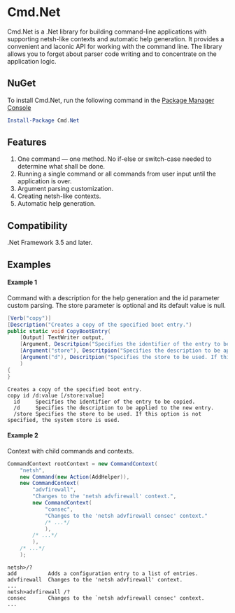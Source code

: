 ﻿# Cmd.Net

Cmd.Net is a .Net library for building command-line applications with supporting netsh-like contexts and automatic help generation. It provides a convenient and laconic API for working with the command line. The library allows you to forget about parser code writing and to concentrate on the application logic.

## NuGet

To install Cmd.Net, run the following command in the [Package Manager Console](http://docs.nuget.org/docs/start-here/using-the-package-manager-console)

```powershell
Install-Package Cmd.Net
```

## Features

1. One command &mdash; one method. No if-else or switch-case needed to determine what shall be done.
2. Running a single command or all commands from user input until the application is over.
3. Argument parsing customization.
4. Creating netsh-like contexts.
5. Automatic help generation.

## Compatibility

.Net Framework 3.5 and later.

## Examples

#### Example 1

Command with a description for the help generation and the id parameter custom parsing. The store parameter is optional and its default value is null.

```csharp
[Verb("copy")]
[Description("Creates a copy of the specified boot entry.")
public static void CopyBootEntry(
	[Output] TextWriter output,
	[Argument, Descritpion("Specifies the identifier of the entry to be copied."), TypeConverter(typeof(BootEntryGuidConverter))] Guid id,
	[Argument("store"), Descritpion("Specifies the description to be applied to the new entry.")] string store = null,
	[Argument("d"), Descritpion("Specifies the store to be used. If this option is not specified, the system store is used.")] string description
	)
{
}
```

```text
Creates a copy of the specified boot entry.
copy id /d:value [/store:value]
  id     Specifies the identifier of the entry to be copied.
  /d     Specifies the description to be applied to the new entry.
  /store Specifies the store to be used. If this option is not specified, the system store is used.
```

#### Example 2

Context with child commands and contexts.

```csharp
CommandContext rootContext = new CommandContext(
	"netsh",
	new Command(new Action(AddHelper)),
	new CommandContext(
		"advfirewall",
		"Changes to the 'netsh advfirewall' context.",
		new CommandContext(
			"consec",
			"Changes to the 'netsh advfirewall consec' context."
			/* ...*/
			),
		/* ...*/
		),
	/* ...*/
	);
```

```text
netsh>/?
add          Adds a configuration entry to a list of entries.
advfirewall  Changes to the 'netsh advfirewall' context.
...
netsh>advfirewall /?
consec       Changes to the `netsh advfirewall consec' context.
...
```